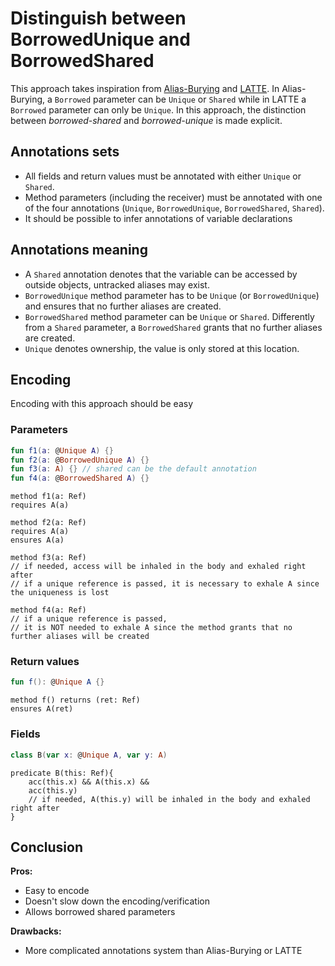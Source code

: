 # Distinguish between BorrowedUnique and BorrowedShared

This approach takes inspiration from [Alias-Burying](alias-burying.md) and [LATTE](LATTE.md). In Alias-Burying, a `Borrowed` parameter can be `Unique`
or `Shared` while in LATTE a `Borrowed` parameter can only be `Unique`.
In this approach, the distinction between _borrowed-shared_ and _borrowed-unique_ is made explicit.

## Annotations sets

- All fields and return values must be annotated with either `Unique` or `Shared`.
- Method parameters (including the receiver) must be annotated with one of the four annotations
  (`Unique`, `BorrowedUnique`, `BorrowedShared`, `Shared`).
- It should be possible to infer annotations of variable declarations

## Annotations meaning

- A `Shared` annotation denotes that the variable can be accessed by outside objects,
  untracked aliases may exist.
- `BorrowedUnique` method parameter has to be `Unique` (or `BorrowedUnique`) and ensures that no further aliases are
  created.
- `BorrowedShared` method parameter can be `Unique` or `Shared`. Differently from a `Shared` parameter,
  a `BorrowedShared` grants that no further aliases are created.
- `Unique` denotes ownership, the value is only stored at this location.

## Encoding

Encoding with this approach should be easy

### Parameters

```kt
fun f1(a: @Unique A) {}
fun f2(a: @BorrowedUnique A) {}
fun f3(a: A) {} // shared can be the default annotation
fun f4(a: @BorrowedShared A) {}
```

```
method f1(a: Ref)
requires A(a)

method f2(a: Ref)
requires A(a)
ensures A(a)

method f3(a: Ref) 
// if needed, access will be inhaled in the body and exhaled right after
// if a unique reference is passed, it is necessary to exhale A since the uniqueness is lost

method f4(a: Ref)
// if a unique reference is passed,
// it is NOT needed to exhale A since the method grants that no further aliases will be created
```

### Return values

```kt
fun f(): @Unique A {}
```

```
method f() returns (ret: Ref)
ensures A(ret)
```

### Fields

```kt
class B(var x: @Unique A, var y: A)
```

```
predicate B(this: Ref){
    acc(this.x) && A(this.x) &&
    acc(this.y)
    // if needed, A(this.y) will be inhaled in the body and exhaled right after
}
```

## Conclusion

**Pros:**

- Easy to encode
- Doesn't slow down the encoding/verification
- Allows borrowed shared parameters

**Drawbacks:**

- More complicated annotations system than Alias-Burying or LATTE
